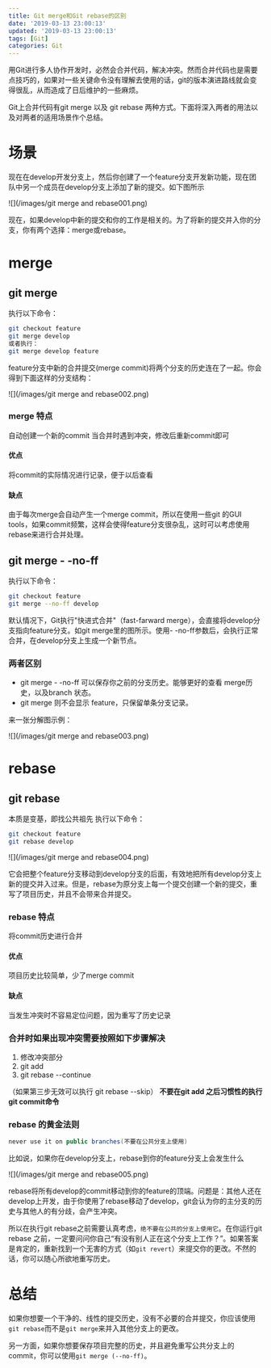 ```yaml
---
title: Git merge和Git rebase的区别
date: '2019-03-13 23:00:13'
updated: '2019-03-13 23:00:13'
tags: [Git]
categories: Git
---
```

用Git进行多人协作开发时，必然会合并代码，解决冲突。然而合并代码也是需要点技巧的，如果对一些关键命令没有理解去使用的话，git的版本演进路线就会变得很乱，从而造成了日后维护的一些麻烦。

Git上合并代码有git merge 以及 git rebase 两种方式。下面将深入两者的用法以及对两者的适用场景作个总结。
<!--more-->

# 场景

现在在develop开发分支上，然后你创建了一个feature分支开发新功能，现在团队中另一个成员在develop分支上添加了新的提交。如下图所示

![](/images/git merge and rebase001.png)

现在，如果develop中新的提交和你的工作是相关的。为了将新的提交并入你的分支，你有两个选择：merge或rebase。

# merge

## git merge

执行以下命令：

```bash
git checkout feature
git merge develop
或者执行：
git merge develop feature
```

feature分支中新的合并提交(merge commit)将两个分支的历史连在了一起。你会得到下面这样的分支结构：

![](/images/git merge and rebase002.png)

### merge 特点

自动创建一个新的commit
当合并时遇到冲突，修改后重新commit即可

#### 优点

将commit的实际情况进行记录，便于以后查看

#### 缺点

由于每次merge会自动产生一个merge commit，所以在使用一些git 的GUI tools，如果commit频繁，这样会使得feature分支很杂乱，这时可以考虑使用rebase来进行合并处理。

## git merge - -no-ff

执行以下命令：

```bash
git checkout feature
git merge --no-ff develop
```

默认情况下，Git执行"快进式合并"（fast-farward merge），会直接将develop分支指向feature分支。如git merge里的图所示。使用- -no-ff参数后，会执行正常合并，在develop分支上生成一个新节点。

### 两者区别

* git merge - -no-ff 可以保存你之前的分支历史。能够更好的查看 merge历史，以及branch 状态。
* git merge 则不会显示 feature，只保留单条分支记录。

来一张分解图示例：

![](/images/git merge and rebase003.png)

# rebase

## git rebase

本质是变基，即找公共祖先
执行以下命令：

```bash
git checkout feature
git rebase develop
```

![](/images/git merge and rebase004.png)

它会把整个feature分支移动到develop分支的后面，有效地把所有develop分支上新的提交并入过来。但是，rebase为原分支上每一个提交创建一个新的提交，重写了项目历史，并且不会带来合并提交。

### rebase 特点

将commit历史进行合并

#### 优点

项目历史比较简单，少了merge commit

#### 缺点

当发生冲突时不容易定位问题，因为重写了历史记录

### 合并时如果出现冲突需要按照如下步骤解决

1. 修改冲突部分
2. git add
3. git rebase --continue

（如果第三步无效可以执行 git rebase --skip）
**不要在git add 之后习惯性的执行 git commit命令**

### rebase 的黄金法则

```java
never use it on public branches(不要在公共分支上使用)
```

比如说，如果你在develop分支上，rebase到你的feature分支上会发生什么

![](/images/git merge and rebase005.png)

rebase将所有develop的commit移动到你的feature的顶端。问题是：其他人还在develop上开发，由于你使用了rebase移动了develop，git会认为你的主分支的历史与其他人的有分歧，会产生冲突。

所以在执行git rebase之前需要认真考虑，`绝不要在公共的分支上使用它`。在你运行git rebase 之前，一定要问问你自己“有没有别人正在这个分支上工作？”。如果答案是肯定的，重新找到一个无害的方式（如`git revert`）来提交你的更改。不然的话，你可以随心所欲地重写历史。

# 总结

如果你想要一个干净的、线性的提交历史，没有不必要的合并提交，你应该使用`git rebase`而不是`git merge`来并入其他分支上的更改。

另一方面，如果你想要保存项目完整的历史，并且避免重写公共分支上的commit，你可以使用`git merge (--no-ff)`。
